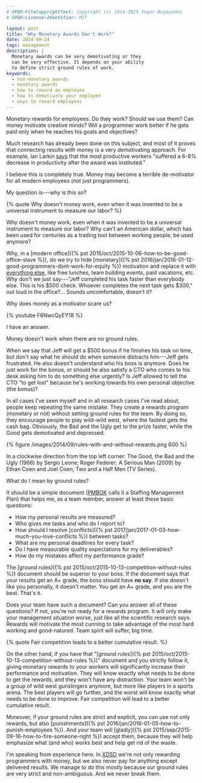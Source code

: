 ```yaml
---
# SPDX-FileCopyrightText: Copyright (c) 2014-2025 Yegor Bugayenko
# SPDX-License-Identifier: MIT

layout: post
title: "Why Monetary Awards Don't Work?"
date: 2014-09-24
tags: management
description: |
  Monetary awards can be very demotivating or they
  can be very effective. It depends on your ability
  to define strict ground rules of work.
keywords:
  - non-monetary awards
  - monetary awards
  - how to reward an employee
  - how to demotivate your employee
  - ways to reward employees
---
```


Monetary rewards for employees. Do they work? Should we use them?
Can money motivate creative minds? Will a programmer work
better if he gets paid only when he reaches his goals and objectives?

Much research has already been done on this subject,
and most of it proves that connecting results with money
is a very demotivating approach. For example, Ian Larkin
[says](http://hbswk.hbs.edu/item/7215.html) that the most productive workers
"suffered a 6-8% decrease in productivity after the award was instituted."

I believe this is completely true. Money may become a terrible de-motivator
for all modern employees (not just programmers).

My question is---why is this so?

<!--more-->

{% quote Why doesn't money work, even when it was invented to be a universal instrument to measure our labor? %}

Why doesn't money work, even when it was invented to be
a universal instrument to measure our labor? Why can't an American dollar,
which has been used for centuries as a trading tool between working
people, be used anymore?

Why, in a [modern office]({% pst 2015/oct/2015-10-06-how-to-be-good-office-slave %}),
do we try to hide
[monetary]({% pst 2016/jan/2016-01-12-good-programmers-dont-work-for-equity %})
motivation and replace it with
[everything else](https://www.hrworld.com/features/25-employee-rewards/),
like free lunches, team building events,
paid vacations, etc. Why don't we just say---"Jeff completed his task faster than
everybody else. This is his $500 check. Whoever completes the
next task gets $300," out loud in the office?... Sounds uncomfortable, doesn't it?

Why does money as a motivator scare us?

{% youtube F6NwcQyEY18 %}

I have an answer.

Money doesn't work when there are no ground rules.

When we say that Jeff will get a $500 bonus if he finishes his task on time, but
don't say what he should do when someone distracts him---Jeff
gets frustrated. He also doesn't understand who his boss is anymore. Does
he just work for the bonus, or should he also satisfy a CTO who comes to his
desk asking him to do something else urgently? Is Jeff allowed to tell the CTO "to get lost"
because he's working towards his own personal objective (the bonus)?

In all cases I've seen myself and in all research cases I've read about,
people keep repeating the same mistake. They create a rewards program
(monetary or not) without setting ground rules for the team. By doing so,
they encourage people to play wild-wild west, where the fastest gets the
cash bag. Obviously, the Bad and the Ugly get to the prize faster, while
the Good gets demotivated and depressed.

{% figure /images/2014/09/rules-with-and-without-rewards.png 600 %}

<p class="note">
In a clockwise direction from the top left corner:
The Good, the Bad and the Ugly (1966) by Sergio Leone;
Roger Federer;
A Serious Man (2009) by Ethan Coen and Joel Coen;
Two and a Half Men (TV Series).
</p>

What do I mean by ground rules?

It should be a simple document
([PMBOK](https://www.pmi.org/PMBOK-Guide-and-Standards.aspx)
calls it a Staffing Management Plan) that helps me, as a team member,
answer at least these basic questions:

  * How my personal results are measured?
  * Who gives me tasks and who do I report to?
  * How should I resolve [conflicts]({% pst 2017/jan/2017-01-03-how-much-you-love-conflicts %}) between tasks?
  * What are my personal deadlines for every task?
  * Do I have measurable quality expectations for my deliverables?
  * How do my mistakes affect my performance grade?

The [ground rules]({% pst 2015/oct/2015-10-13-competition-without-rules %})
document should be superior to your boss. If the document
says that your results get an A+ grade, the boss should have **no say**. If she
doesn't like you personally, it doesn't matter. You get an A+ grade, and you
are the best. That's it.

Does your team have such a document? Can you answer all of these questions?
If not, you're not ready for a rewards program. It will only
make your management situation worse, just like all the
scientific research says. Rewards will motivate
the most cunning to take advantage of the most hard
working and good-natured. Team spirit will suffer, big time.

{% quote Fair competition leads to a better cumulative result. %}

On the other hand, if you have that "[ground rules]({% pst 2015/oct/2015-10-13-competition-without-rules %})" document and you
strictly follow it, giving monetary rewards to your workers will
significantly increase their performance and motivation. They will
know exactly what needs to be done to get the rewards, and they won't have
any distraction. Your team won't be a group of wild west gunslingers anymore, but more like players in a
sports arena. The best players will go further, and the worst will
know exactly what needs to be done to improve. Fair competition
will lead to a better cumulative result.

Moreover, if your ground rules are strict and explicit, you can
use not only rewards, but also
[punishments]({% pst 2016/jan/2016-01-05-how-to-punish-employees %}). And your team will
[gladly]({% pst 2015/sep/2015-09-16-how-to-fire-someone-right %}) accept
them, because they will help emphasize
what (and who) works best and help get rid of the waste.

I'm speaking from experience here. In [XDSD](https://www.xdsd.org)
we're not only rewarding programmers with money, but we also never pay
for anything except delivered results. We manage to do this mostly because
our ground rules are very strict and non-ambiguous. And we never
break them.
